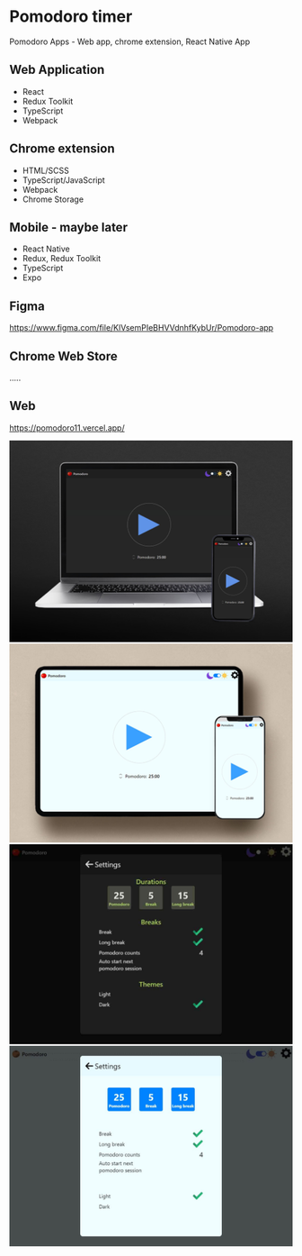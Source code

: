 # Pomodoro timer

Pomodoro Apps - Web app, chrome extension, React Native App

## Web Application

- React
- Redux Toolkit
- TypeScript
- Webpack

## Chrome extension

- HTML/SCSS
- TypeScript/JavaScript
- Webpack
- Chrome Storage

## Mobile - maybe later

- React Native
- Redux, Redux Toolkit
- TypeScript
- Expo

## Figma

https://www.figma.com/file/KlVsemPIeBHVVdnhfKybUr/Pomodoro-app

## Chrome Web Store

.....

## Web

https://pomodoro11.vercel.app/

![Pomodoro-preview-dark-1](./.preview/preview-dark.jpg)
![Pomodoro-preview-dark-1](./.preview/preview-light.jpg)
![Pomodoro-preview-dark-2](./.preview/preview-dark-2.jpg)
![Pomodoro-preview-light-2](./.preview/preview-light-2.jpg)
